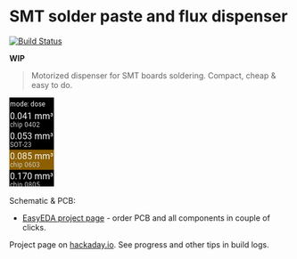 SMT solder paste and flux dispenser
===================================

[![Build Status](https://travis-ci.org/puzrin/dispenser.svg?branch=dev)](https://travis-ci.org/puzrin/dispenser)

**WIP**

> Motorized dispenser for SMT boards soldering. Compact, cheap & easy to do.

![](doc/images/dispenser_screen.gif)

Schematic & PCB:

- [EasyEDA project page](https://easyeda.com/puzrin/dispenser) - order PCB and
  all components in couple of clicks.

Project page on [hackaday.io](https://hackaday.io/project/166699-solder-paste-and-flux-dispenser).
See progress and other tips in build logs.
